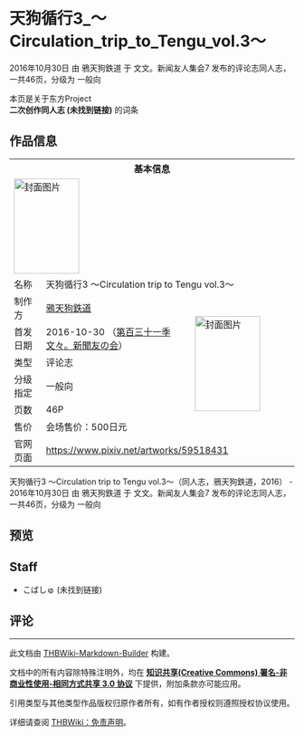 # 天狗循行3_～Circulation_trip_to_Tengu_vol.3～

<!-- source html: G:\repos\THBWiki-Markdown-Builder\THBWikiMarkdown\Temp\main\9\99\ns0%3A%E5%A4%A9%E7%8B%97%E5%BE%AA%E8%A1%8C3_%EF%BD%9ECirculation_trip_to_Tengu_vol%2E3%EF%BD%9E.html -->

2016年10月30日 由 鴉天狗鉄道 于 文文。新闻友人集会7 发布的评论志同人志，一共46页，分级为 一般向

本页是关于东方Project  
 **二次创作同人志 (未找到链接)** 的词条
## 作品信息

<table><tbody><tr><th colspan="3">基本信息</th></tr><tr><td class="cover-artwork-mobile" colspan="2"><a href="./文件-天狗循行3_～Circulation_trip_to_Tengu_vol.3～封面.png.md" class="image" title="封面图片"><img alt="封面图片" src="https://upload.thwiki.cc/thumb/3/38/%E5%A4%A9%E7%8B%97%E5%BE%AA%E8%A1%8C3_%EF%BD%9ECirculation_trip_to_Tengu_vol.3%EF%BD%9E%E5%B0%81%E9%9D%A2.png/115px-%E5%A4%A9%E7%8B%97%E5%BE%AA%E8%A1%8C3_%EF%BD%9ECirculation_trip_to_Tengu_vol.3%EF%BD%9E%E5%B0%81%E9%9D%A2.png" decoding="async" loading="lazy" width="115" height="168" srcset="https://upload.thwiki.cc/thumb/3/38/%E5%A4%A9%E7%8B%97%E5%BE%AA%E8%A1%8C3_%EF%BD%9ECirculation_trip_to_Tengu_vol.3%EF%BD%9E%E5%B0%81%E9%9D%A2.png/172px-%E5%A4%A9%E7%8B%97%E5%BE%AA%E8%A1%8C3_%EF%BD%9ECirculation_trip_to_Tengu_vol.3%EF%BD%9E%E5%B0%81%E9%9D%A2.png 1.5x, https://upload.thwiki.cc/thumb/3/38/%E5%A4%A9%E7%8B%97%E5%BE%AA%E8%A1%8C3_%EF%BD%9ECirculation_trip_to_Tengu_vol.3%EF%BD%9E%E5%B0%81%E9%9D%A2.png/230px-%E5%A4%A9%E7%8B%97%E5%BE%AA%E8%A1%8C3_%EF%BD%9ECirculation_trip_to_Tengu_vol.3%EF%BD%9E%E5%B0%81%E9%9D%A2.png 2x" data-file-width="900" data-file-height="1316"></a></td>
</tr><tr><td class="label">名称</td><td colspan="2"> 天狗循行3 ～Circulation trip to Tengu vol.3～ </td></tr><tr><td class="label">制作方</td><td><a href="./鴉天狗鉄道.md" title="鴉天狗鉄道">鴉天狗鉄道</a></td><td class="cover-artwork" rowspan="6" style="min-width:168px;"><a href="./文件-天狗循行3_～Circulation_trip_to_Tengu_vol.3～封面.png.md" class="image" title="封面图片"><img alt="封面图片" src="https://upload.thwiki.cc/thumb/3/38/%E5%A4%A9%E7%8B%97%E5%BE%AA%E8%A1%8C3_%EF%BD%9ECirculation_trip_to_Tengu_vol.3%EF%BD%9E%E5%B0%81%E9%9D%A2.png/115px-%E5%A4%A9%E7%8B%97%E5%BE%AA%E8%A1%8C3_%EF%BD%9ECirculation_trip_to_Tengu_vol.3%EF%BD%9E%E5%B0%81%E9%9D%A2.png" decoding="async" loading="lazy" width="115" height="168" srcset="https://upload.thwiki.cc/thumb/3/38/%E5%A4%A9%E7%8B%97%E5%BE%AA%E8%A1%8C3_%EF%BD%9ECirculation_trip_to_Tengu_vol.3%EF%BD%9E%E5%B0%81%E9%9D%A2.png/172px-%E5%A4%A9%E7%8B%97%E5%BE%AA%E8%A1%8C3_%EF%BD%9ECirculation_trip_to_Tengu_vol.3%EF%BD%9E%E5%B0%81%E9%9D%A2.png 1.5x, https://upload.thwiki.cc/thumb/3/38/%E5%A4%A9%E7%8B%97%E5%BE%AA%E8%A1%8C3_%EF%BD%9ECirculation_trip_to_Tengu_vol.3%EF%BD%9E%E5%B0%81%E9%9D%A2.png/230px-%E5%A4%A9%E7%8B%97%E5%BE%AA%E8%A1%8C3_%EF%BD%9ECirculation_trip_to_Tengu_vol.3%EF%BD%9E%E5%B0%81%E9%9D%A2.png 2x" data-file-width="900" data-file-height="1316"></a></td>
</tr><tr><td class="label">首发日期</td><td>2016-10-30&#160;（<a href="/展会作品列表?e=%E6%96%87%E6%96%87%E3%80%82%E6%96%B0%E9%97%BB%E5%8F%8B%E4%BA%BA%E9%9B%86%E4%BC%9A%237">第百三十一季 文々。新聞友の会</a>）</td></tr><tr><td class="label">类型</td><td>评论志</td></tr><tr><td class="label">分级指定</td><td>一般向</td></tr><tr><td class="label">页数</td><td>46P</td></tr><tr><td class="label">售价</td><td>会场售价：500日元</td></tr>
<tr><td class="label">官网页面</td><td colspan="2"><a rel="nofollow" class="external free" href="https://www.pixiv.net/artworks/59518431">https://www.pixiv.net/artworks/59518431</a></td></tr></tbody></table>

天狗循行3 ～Circulation trip to Tengu vol.3～（同人志，鴉天狗鉄道，2016） - 2016年10月30日 由 鴉天狗鉄道 于 文文。新闻友人集会7 发布的评论志同人志，一共46页，分级为 一般向
## 预览
## Staff
- こばしゅ (未找到链接)

## 评论




---

此文档由 [THBWiki-Markdown-Builder](https://github.com/Delsin-Yu/THBWiki-Markdown-Builder) 构建。

文档中的所有内容除特殊注明外，均在 [**知识共享(Creative Commons) 署名-非商业性使用-相同方式共享 3.0 协议**](https://creativecommons.org/licenses/by-sa/3.0/deed.zh-hans) 下提供，附加条款亦可能应用。

引用类型与其他类型作品版权归原作者所有，如有作者授权则遵照授权协议使用。

详细请查阅 [THBWiki：免责声明](https://thbwiki.cc/THBWiki:%E5%85%8D%E8%B4%A3%E5%A3%B0%E6%98%8E)。

